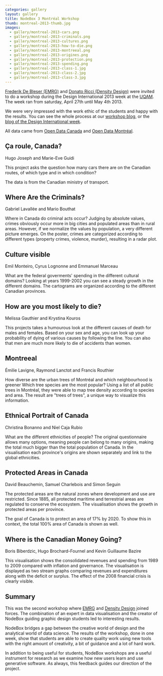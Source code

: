 ```yaml
---
categories: gallery
layout: gallery
title: NodeBox 3 Montréal Workshop
thumb: montreal-2013-thumb.jpg
images:
  - gallery/montreal-2013-cars.png
  - gallery/montreal-2013-criminals.png
  - gallery/montreal-2013-cultures.png
  - gallery/montreal-2013-how-to-die.png
  - gallery/montreal-2013-montreeal.png
  - gallery/montreal-2013-origines.png
  - gallery/montreal-2013-protection.png
  - gallery/montreal-2013-spending.png
  - gallery/montreal-2013-class-1.jpg
  - gallery/montreal-2013-class-2.jpg
  - gallery/montreal-2013-class-3.jpg
---
```

[Frederik De Bleser (EMRG)](http://www.emrg.be/people/frederik-de-bleser) and [Donato Ricci (Density Design)](http://www.densitydesign.org/person/donato-ricci/) were invited to do a workshop during the Design International 2013 week at the [UQAM](http://www.uqam.ca/). The week ran from saturday, April 27th until May 4th 2013.

We were very impressed with the work ethic of the students and happy with the results.
You can see the whole process at our [workshop blog](http://workshops.nodebox.net/2013-montreal/), or the [blog of the Design International week](http://designinternational2013.blogspot.ca/).

All data came from [Open Data Canada](http://www.data.gc.ca/default.asp?lang=En) and [Open Data Montréal](http://donnees.ville.montreal.qc.ca/).


Ça roule, Canada?
-----------------
<div class="by">Hugo Joseph and Marie-Eve Guidi</div>

This project asks the question how many cars there are on the Canadian routes, of which type and in which condition? 

The data is from the Canadian ministry of transport.


Where Are the Criminals?
------------------------
<div class="by">Gabriel Lavallée and Mario Bouthat</div>

Where in Canada do criminal acts occur? Judging by absolute values, crimes obviously occur more in big cities and populated areas than in rural areas. However, if we normalize the values by population, a very different picture emerges. On the poster, crimes are categorized according to different types (property crimes, violence, murder), resulting in a radar plot.


Culture visible
---------------
<div class="by">Emil Monteiro, Cyrus Lognonne and Emmanuel Marceau</div>

What are the federal goverments' spending in the different cultural domains? Looking at years 1999-2002 you can see a steady growth in the different domains. The cartograms are organized according to the different Canadian provinces.


How are you most likely to die?
-------------------------------
<div class="by">Melissa Gauthier and Krystina Kouros</div>

This projects takes a humourous look at the different causes of death for males and females. Based on your sex and age, you can look up your probability of dying of various causes by following the line. You can also that men are much more likely to die of accidents than women.


Montreeal
---------
<div class="by">Émilie Lavigne, Raymond Lanctot and Francis Routhier</div>

How diverse are the urban trees of Montréal and which neighbourhood is greener Which tree species are the most popular? Using a list of all public trees in Montréal, they were able to map tree density according to species and area. The result are "trees of trees", a unique way to visualize this information.


Ethnical Portrait of Canada
---------------------------
<div class="by">Christina Bonanno and Niel Caja Rubio</div>

What are the different ethnicities of people? The original questionnaire allows many options, meaning people can belong to many origins, making the total much bigger than the total population of Canada. In the visualisation each province's origins are shown separately and link to the global ethnicities.


Protected Areas in Canada
-------------------------
<div class="by">David Beauchemin, Samuel Charlebois and Simon Seguin</div>

The protected areas are the natural zones where development and use are restricted. Since 1885, all protected maritime and terrestrial areas are regulated to conserve the ecosystem. The visualisation shows the growth in protected areas per province.

The goal of Canada is to protect an area of 17% by 2020. To show this in context, the total 100% area of Canada is shown as well.


Where is the Canadian Money Going?
----------------------------------
<div class="by">Boris Biberdzic, Hugo Brochard-Fournel and Kevin Guillaume Bazire</div>

This visualisation shows the consolidated revenues and spending from 1989 to 2009 compared with inflation and governance. The visualisation is displayed as two stream graphs comparing revenues and expenditures along with the deficit or surplus. The effect of the 2008 financial crisis is clearly visible.


Summary
-------
This was the second workshop where [EMRG](http://www.emrg.be/) and [Density Design](http://www.densitydesign.org/) joined forces. The combination of an expert in data visualisation and the creator of NodeBox guiding graphic design students led to interesting results.

NodeBox bridges a gap between the creative world of design and the analytical world of data science. The results of the workshop, done in one week, show that students are able to create quality work using new tools with the right amount of creativity, a bit of guidance and a lot of hard work.

In addition to being useful for students, NodeBox workshops are a useful instrument for research as we examine how new users learn and use generative software. As always, this feedback guides our direction of the project.
